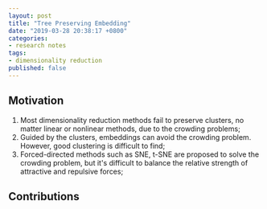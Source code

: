 ```yaml
---
layout: post
title: "Tree Preserving Embedding"
date: "2019-03-28 20:38:17 +0800"
categories:
- research notes
tags:
- dimensionality reduction
published: false
---
```


## Motivation

1. Most dimensionality reduction methods fail to preserve clusters, no matter linear or nonlinear methods, due to the crowding problems;
2. Guided by the clusters, embeddings can avoid the crowding problem. However, good clustering is difficult to find;
3. Forced-directed methods such as SNE, t-SNE are proposed to solve the crowding problem, but it's difficult to balance the relative strength of attractive and repulsive forces;

## Contributions
